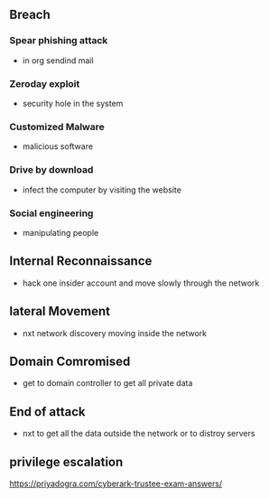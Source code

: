 ## Breach
### Spear phishing attack
- in org sendind mail

### Zeroday exploit
- security hole in the system

### Customized Malware
- malicious software

### Drive by download
- infect the computer by visiting the website

### Social engineering
- manipulating people

## Internal Reconnaissance
- hack one insider account and move slowly through the network
## lateral Movement
- nxt network discovery moving inside the network
## Domain Comromised
- get to domain controller to get all private data
## End of attack
- nxt to get all the data outside the network or to distroy servers
## privilege escalation

https://priyadogra.com/cyberark-trustee-exam-answers/
